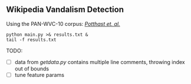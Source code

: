 ## Wikipedia Vandalism Detection 
Using the PAN-WVC-10 corpus: [_Potthast et. al._](https://downloads.webis.de/publications/papers/potthast_2010m.pdf)
```
python main.py >& results.txt &
tail -f results.txt
```
TODO:
- [ ] data from _getdata.py_ contains multiple line comments, throwing index out of bounds
- [ ] tune feature params
